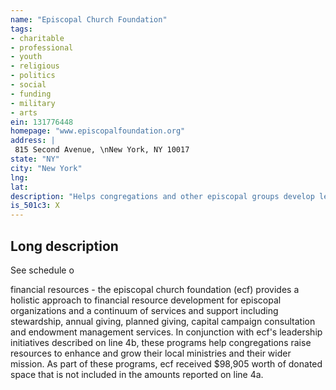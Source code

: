 ```yaml
---
name: "Episcopal Church Foundation"
tags:
- charitable
- professional
- youth
- religious
- politics
- social
- funding
- military
- arts
ein: 131776448
homepage: "www.episcopalfoundation.org"
address: |
 815 Second Avenue, \nNew York, NY 10017
state: "NY"
city: "New York"
lng: 
lat: 
description: "Helps congregations and other episcopal groups develop leadership and financial resources. "
is_501c3: X
---
```


## Long description

See schedule o
  
  financial resources - the episcopal church foundation (ecf) provides a holistic approach to financial resource development for episcopal organizations and a continuum of services and support including stewardship, annual giving, planned giving, capital campaign consultation and endowment management services. In conjunction with ecf's leadership initiatives described on line 4b, these programs help congregations raise resources to enhance and grow their local ministries and their wider mission. As part of these programs, ecf received $98,905 worth of donated space that is not included in the amounts reported on line 4a. 
